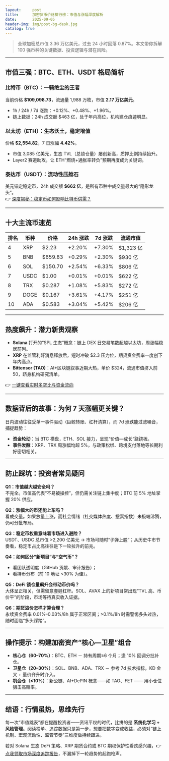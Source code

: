 ```yaml
---
layout:     post
title:      加密货币价格排行榜：市值与涨幅深度解析
date:       2025-09-05
header-img: img/post-bg-desk.jpg
catalog: true
---
```


> 全球加密总市值 3.36 万亿美元，过去 24 小时回落 0.87%。本文带你拆解 100 强币种的关键数据、投资逻辑与潜在风险。

---

## 市值三强：BTC、ETH、USDT 格局简析

### 比特币（BTC）：一骑绝尘的王者
当前价格 **$109,098.73**，流通量 1,988 万枚，市值 **2.17 万亿美元**。  
- 1h / 24h / 7d 涨跌：+0.12%、+0.48%、+1.96%。  
- 链上数据：24h 成交额 $463 亿，处于年内高位，机构建仓痕迹明显。

### 以太坊（ETH）：生态沃土，稳定增值
价格 **$2,554.82**，7 日涨幅 **4.42%**。  
- 市值 3,085 亿美元，生态 TVL（总锁仓量）屡创新高，质押比例持续抬升。  
- Layer2 赛道助攻，让 ETH“燃烧+通胀率转负”预期再度成为关键词。

### 泰达币（USDT）：流动性压舱石
美元锚定稳定币，24h 成交额 **$662 亿**，是所有币种中成交量最大的“隐形龙头”。  
👉 [深度揭秘：稳定币如何影响比特币供需？](https://okxdog.com/)

---

## 十大主流币速览

| 排名 | 币种 | 价格 | 24h 涨跌 | 7d 涨跌 | 流通市值 |
| --- | --- | --- | --- | --- | --- |
| 4 | XRP | $2.23 | +2.20% | +7.30% | $1,323 亿 |
| 5 | BNB | $659.83 | +0.29% | +2.30% | $930 亿 |
| 6 | SOL | $150.70 | +2.54% | +6.33% | $806 亿 |
| 7 | USDC | $1.00 | +0.01% | +0.01% | $622 亿 |
| 8 | TRX | $0.287 | +1.08% | +5.83% | $272 亿 |
| 9 | DOGE | $0.167 | +3.61% | +4.17% | $251 亿 |
|10 | ADA | $0.583 | +3.04% | +5.42% | $206 亿 |

---

## 热度飙升：潜力新贵观察

- **Solana** 打开的“SPL 生态”概念：链上 DEX 日交易笔数超越以太坊，周涨幅稳居前列。  
- **XRP** 在监管利好消息释放后，短时冲破 $2.3 压力位，期货资金费率一度创下年内高点。  
- **Bittensor (TAO)**：AI+区块链叙事近期大热，单价 $324，流通市值挤入前 50，跻身机构研究清单。  

👉 [一键查看实时多空比与资金流向](https://okxdog.com/)

---

## 数据背后的故事：为何 7 天涨幅更关键？

日内波动往往受单一事件驱动（巨鲸转账、杠杆清算），而 7d 涨跌能过滤噪音，捕捉趋势：  
- **资金轮动**：当 BTC 横盘，ETH、SOL 接力，呈现“价值—成长”跷跷板。  
- **事件发酵**：XRP、TRX 周涨幅均超 5%，与政策松绑、跨境支付落地等长期利好密切相关。  

---

## 防止踩坑：投资者常见疑问

**Q1：市值越大越安全吗？**  
不完全。市值高代表“不易被操控”，但仍需关注链上集中度；BTC 前 5% 地址掌握 20% 供应。

**Q2：涨幅大的币还能上车吗？**  
看成交量。如果放量上涨，而社会情绪（社交媒体热度、搜索指数）未极端沸腾，仍可分批布局。

**Q3：稳定币权重意味着市场进入避险？**  
USDT、USDC 总市值 >2,200 亿美元 → 市场可随时“子弹上膛”；从历史牛市节奏看，稳定币占比高往往是下一轮拉升的前兆。

**Q4：如何区分“新项目”与“空气币”？**  
- 看团队透明度（GitHub 贡献、审计报告）；  
- 看持币分布（前 10 地址 <30% 为佳）。  

**Q5：DeFi 锁仓量飙升会带动币价吗？**  
大体呈正相关，但需留意套娃杠杆。SOL、AVAX 上的新项目常出现“TVL 高、币价平”的阶段，市场等待真实收入证据。  

**Q6：期货溢价怎样才算合理？**  
永续资金费率 0.01%–0.03%/8h 属于正常区间；>0.1%/8h 时需警惕多头过热，随时面临“多头踩踏”。

---

## 操作提示：构建加密资产“核心—卫星”组合

- **核心仓（60–70%）**：BTC、ETH － 持有周期≥6 个月；逢 10% 回调分批补仓。  
- **卫星仓（20–30%）**：SOL、BNB、ADA、TRX － 参考 7d 技术指标，KD 金叉 + 量价齐升时介入。  
- **机会仓（≤10%）**：新公链、AI+DePIN 概念——如 TAO、FET —— 用小仓位狙击高赔率。  

---

## 结语：行情虽热，思维先行

每一次“市值跳表”都在提醒投资者——资讯平权的时代，比拼的是 **系统化学习 + 风险管理**。阅读榜单、追踪数据只是第一步，想要把数字变成收益，必须对“链上机制、宏观流动性、监管节奏”三维度做持续跟进。

若对 Solana 生态 DeFi 策略、XRP 期货合约或 BTC 期权保护性看跌感兴趣，👉 [点我领取市场深度追踪报告](https://okxdog.com/)，不漏掉下一轮趋势的起跑枪声。